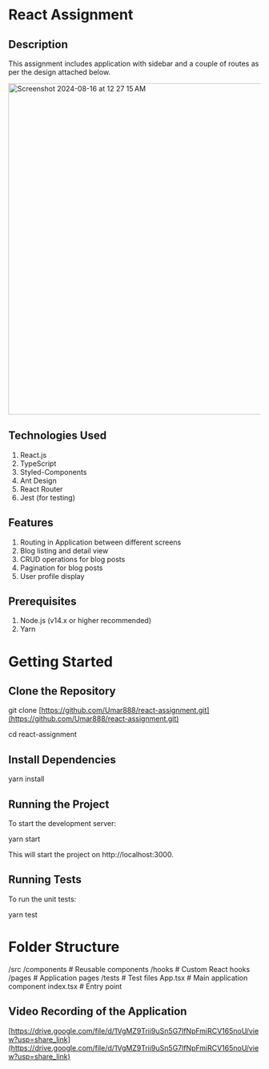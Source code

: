 # React Assignment

## Description
This assignment includes application with sidebar and a couple of routes as per the design attached below.

<img width="661" alt="Screenshot 2024-08-16 at 12 27 15 AM" src="https://github.com/user-attachments/assets/4d1ec09d-91fa-4443-8255-91b992c470c8">

## Technologies Used

1. React.js
2. TypeScript
3. Styled-Components
4. Ant Design
5. React Router
6. Jest (for testing)

## Features

1. Routing in Application between different screens
2. Blog listing and detail view
3. CRUD operations for blog posts
4. Pagination for blog posts
5. User profile display

## Prerequisites

1. Node.js (v14.x or higher recommended)
2. Yarn

# Getting Started

## Clone the Repository

git clone [https://github.com/Umar888/react-assignment.git](https://github.com/Umar888/react-assignment.git)


cd react-assignment

## Install Dependencies

yarn install

## Running the Project

To start the development server:

yarn start

This will start the project on http://localhost:3000.

## Running Tests

To run the unit tests:

yarn test

# Folder Structure

/src
  /components     # Reusable components
  /hooks          # Custom React hooks
  /pages          # Application pages
  /tests          # Test files
  App.tsx         # Main application component
  index.tsx       # Entry point

## Video Recording of the Application

[https://drive.google.com/file/d/1VgMZ9Trii9uSn5G7lfNpFmiRCV165noU/view?usp=share_link](https://drive.google.com/file/d/1VgMZ9Trii9uSn5G7lfNpFmiRCV165noU/view?usp=share_link)













